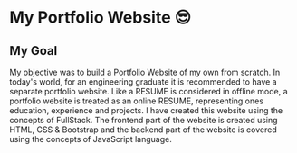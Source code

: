 # My Portfolio Website 😎

## My Goal

My objective was to build a Portfolio Website of my own from scratch. In today's world, for an engineering graduate it is recommended to have a separate portfolio website. Like a RESUME is considered in offline mode, a portfolio website is treated as an online RESUME, representing ones education, experience and projects. I have created this website using the concepts of FullStack. The frontend part of the website is created using HTML, CSS & Bootstrap and the backend part of the website is covered using the concepts of JavaScript language.









